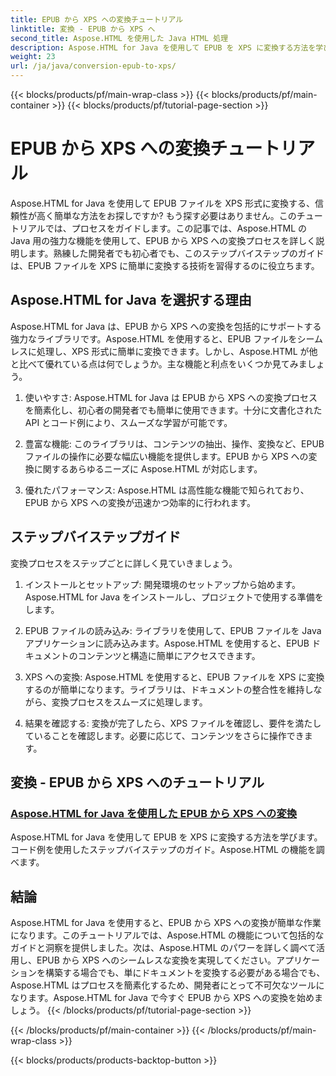 ```yaml
---
title: EPUB から XPS への変換チュートリアル
linktitle: 変換 - EPUB から XPS へ
second_title: Aspose.HTML を使用した Java HTML 処理
description: Aspose.HTML for Java を使用して EPUB を XPS に変換する方法を学びます。これらのチュートリアルで、ステップバイステップのガイドとコード例を入手し、Aspose.HTML の機能を調べます。
weight: 23
url: /ja/java/conversion-epub-to-xps/
---
```


{{< blocks/products/pf/main-wrap-class >}}
{{< blocks/products/pf/main-container >}}
{{< blocks/products/pf/tutorial-page-section >}}

# EPUB から XPS への変換チュートリアル


Aspose.HTML for Java を使用して EPUB ファイルを XPS 形式に変換する、信頼性が高く簡単な方法をお探しですか? もう探す必要はありません。このチュートリアルでは、プロセスをガイドします。この記事では、Aspose.HTML の Java 用の強力な機能を使用して、EPUB から XPS への変換プロセスを詳しく説明します。熟練した開発者でも初心者でも、このステップバイステップのガイドは、EPUB ファイルを XPS に簡単に変換する技術を習得するのに役立ちます。

## Aspose.HTML for Java を選択する理由

Aspose.HTML for Java は、EPUB から XPS への変換を包括的にサポートする強力なライブラリです。Aspose.HTML を使用すると、EPUB ファイルをシームレスに処理し、XPS 形式に簡単に変換できます。しかし、Aspose.HTML が他と比べて優れている点は何でしょうか。主な機能と利点をいくつか見てみましょう。

1. 使いやすさ: Aspose.HTML for Java は EPUB から XPS への変換プロセスを簡素化し、初心者の開発者でも簡単に使用できます。十分に文書化された API とコード例により、スムーズな学習が可能です。

2. 豊富な機能: このライブラリは、コンテンツの抽出、操作、変換など、EPUB ファイルの操作に必要な幅広い機能を提供します。EPUB から XPS への変換に関するあらゆるニーズに Aspose.HTML が対応します。

3. 優れたパフォーマンス: Aspose.HTML は高性能な機能で知られており、EPUB から XPS への変換が迅速かつ効率的に行われます。

## ステップバイステップガイド

変換プロセスをステップごとに詳しく見ていきましょう。

1. インストールとセットアップ: 開発環境のセットアップから始めます。Aspose.HTML for Java をインストールし、プロジェクトで使用する準備をします。

2. EPUB ファイルの読み込み: ライブラリを使用して、EPUB ファイルを Java アプリケーションに読み込みます。Aspose.HTML を使用すると、EPUB ドキュメントのコンテンツと構造に簡単にアクセスできます。

3. XPS への変換: Aspose.HTML を使用すると、EPUB ファイルを XPS に変換するのが簡単になります。ライブラリは、ドキュメントの整合性を維持しながら、変換プロセスをスムーズに処理します。

4. 結果を確認する: 変換が完了したら、XPS ファイルを確認し、要件を満たしていることを確認します。必要に応じて、コンテンツをさらに操作できます。

## 変換 - EPUB から XPS へのチュートリアル
### [Aspose.HTML for Java を使用した EPUB から XPS への変換](./convert-epub-to-xps/)
Aspose.HTML for Java を使用して EPUB を XPS に変換する方法を学びます。コード例を使用したステップバイステップのガイド。Aspose.HTML の機能を調べます。

## 結論

Aspose.HTML for Java を使用すると、EPUB から XPS への変換が簡単な作業になります。このチュートリアルでは、Aspose.HTML の機能について包括的なガイドと洞察を提供しました。次は、Aspose.HTML のパワーを詳しく調べて活用し、EPUB から XPS へのシームレスな変換を実現してください。アプリケーションを構築する場合でも、単にドキュメントを変換する必要がある場合でも、Aspose.HTML はプロセスを簡素化するため、開発者にとって不可欠なツールになります。Aspose.HTML for Java で今すぐ EPUB から XPS への変換を始めましょう。
{{< /blocks/products/pf/tutorial-page-section >}}

{{< /blocks/products/pf/main-container >}}
{{< /blocks/products/pf/main-wrap-class >}}

{{< blocks/products/products-backtop-button >}}
